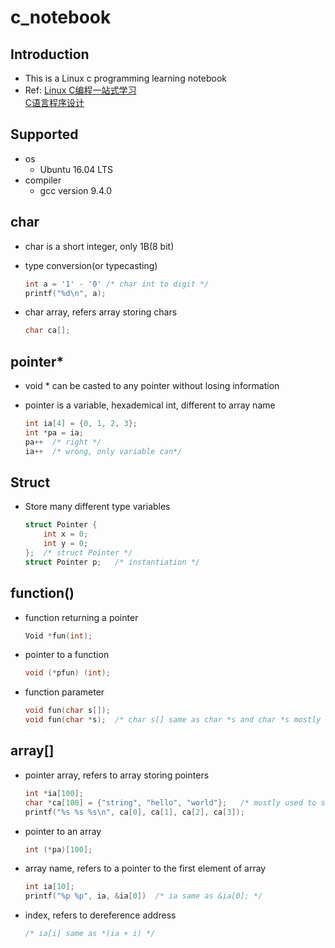 # c_notebook

## Introduction
- This is a Linux c programming learning notebook
- Ref:
[Linux C编程一站式学习](https://linux-c-learning-all-in-one.readthedocs.io/zh_CN/latest/index.html)\
[C语言程序设计](https://book.douban.com/subject/1139336/)

## Supported

- os
  - Ubuntu 16.04 LTS
- compiler
  - gcc version 9.4.0

## char

- char is a short integer, only 1B(8 bit)

- type conversion(or typecasting)

  ```C
  int a = '1' - '0'	/* char int to digit */
  printf("%d\n", a);
  ```

- char array, refers array storing chars

    ```C
    char ca[];
    ```

## pointer\*

- void * can be casted to any pointer without losing information

- pointer is a variable, hexademical int, different to array name

  ```C
  int ia[4] = {0, 1, 2, 3};
  int *pa = ia;
  pa++	/* right */
  ia++	/* wrong, only variable can*/
  ```

## Struct

-   Store many different type variables

    ```C
    struct Pointer {
        int x = 0;
        int y = 0;
    };	/* struct Pointer */
    struct Pointer p;	/* instantiation */
    ```
    

## function()

-   function returning a pointer

    ```C
    Void *fun(int);
    ```

-   pointer to a function

    ```C
    void (*pfun) (int);
    ```

-   function parameter

    ```C
    void fun(char s[]);
    void fun(char *s);	/* char s[] same as char *s and char *s mostly used */
    ```

## array[]

-   pointer array, refers to array storing pointers

    ```C
    int *ia[100];
    char *ca[100] = {"string", "hello", "world"};	/* mostly used to save string */
    printf("%s %s %s\n", ca[0], ca[1], ca[2], ca[3]);
    ```

-   pointer to an array

    ```C
    int (*pa)[100];
    ```

-   array name, refers to a pointer to the first element of array

    ```C
    int ia[10]; 
    printf("%p %p", ia, &ia[0])  /* ia same as &ia[0]; */
    ```

-   index, refers to dereference address

    ```C
    /* ia[i] same as *(ia + i) */
    ```
    
    

